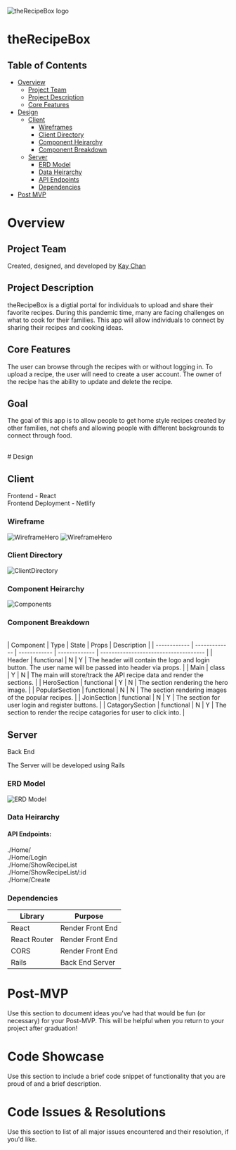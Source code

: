 ![theRecipeBox logo](./readmeDoc/theRecipeBox_Hero.png)

# theRecipeBox

## Table of Contents

- [Overview](#overview)
  - [Project Team](#project-team)
  - [Project Description](#project-description)
  - [Core Features](#core-features)
- [Design](#design)
  - [Client](#client)
    - [Wireframes](#wireframes)
    - [Client Directory](#client-directory)
    - [Component Heirarchy](#component-heirarchy)
    - [Component Breakdown](#component-breakdown)
  - [Server](#client)
    - [ERD Model](#erd-model)
    - [Data Heirarchy](#data-heirarchy)
    - [API Endpoints](#api-endpoints)
    - [Dependencies](#dependencies)
- [Post MVP](#post-mvp)

# Overview

## Project Team

Created, designed, and developed by [Kay Chan](https://github.com/kaych26)

## Project Description

theRecipeBox is a digtial portal for individuals to upload and share their favorite recipes. During this pandemic time, many are facing challenges on what to cook for their families. This app will allow individuals to connect by sharing their recipes and cooking ideas.

## Core Features

The user can browse through the recipes with or without logging in. To upload a recipe, the user will need to create a user account. The owner of the recipe has the ability to update and delete the recipe.

## Goal

The goal of this app is to allow people to get home style recipes created by other families, not chefs and allowing people with different backgrounds to connect through food.

</br>
# Design

## Client

Frontend - React
</br>
Frontend Deployment - Netlify
</br>

### Wireframe

![WireframeHero](./readmeDoc/theRecipeBox_wireframe1.png)
![WireframeHero](./readmeDoc/theRecipeBox_wireframe2.png)
</br>

### Client Directory

![ClientDirectory](./readmeDoc/client_directory.png)
</br>

### Component Heirarchy

![Components](./readmeDoc/components.png)
</br>

### Component Breakdown

</br>
| Component | Type | State | Props | Description |
| ------------ | ------------- | ------------ | ------------- | ------------------------------------- |
| Header | functional | N | Y | The header will contain the logo and login button.  The user name will be passed into header via props. |
| Main | class | Y | N | The main will store/track the API recipe data and render the sections. |
| HeroSection | functional | Y | N | The section rendering the hero image. |
| PopularSection | functional | N | N | The section rendering images of the popular recipes. |
| JoinSection | functional | N | Y | The section for user login and register buttons. |
| CatagorySection | functional | N | Y | The section to render the recipe catagories for user to click into. |

## Server

Back End

The Server will be developed using Rails

### ERD Model

![ERD Model](./readmeDoc/theRecipeBox.png)

### Data Heirarchy

#### API Endpoints:

./Home/
</br>
./Home/Login
</br>
./Home/ShowRecipeList
</br>
./Home/ShowRecipeList/:id
</br>
./Home/Create
</br>

### Dependencies

| Library      | Purpose          |
| ------------ | ---------------- |
| React        | Render Front End |
| React Router | Render Front End |
| CORS         | Render Front End |
| Rails        | Back End Server  |

# Post-MVP

Use this section to document ideas you've had that would be fun (or necessary) for your Post-MVP. This will be helpful when you return to your project after graduation!

# Code Showcase

Use this section to include a brief code snippet of functionality that you are proud of and a brief description.

# Code Issues & Resolutions

Use this section to list of all major issues encountered and their resolution, if you'd like.
